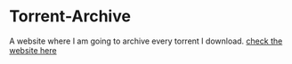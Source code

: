 # Torrent-Archive
A website where I am going to archive every torrent I download.
<a href="https://torrent-archive.herokuapp.com/">check the website here</a>
